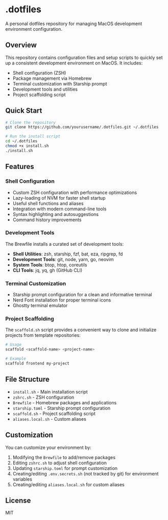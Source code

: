 # .dotfiles

A personal dotfiles repository for managing MacOS development environment configuration.

## Overview

This repository contains configuration files and setup scripts to quickly set up a consistent development environment on MacOS. It includes:

- Shell configuration (ZSH)
- Package management via Homebrew
- Terminal customization with Starship prompt
- Development tools and utilities
- Project scaffolding script

## Quick Start

```bash
# Clone the repository
git clone https://github.com/yourusername/.dotfiles.git ~/.dotfiles

# Run the install script
cd ~/.dotfiles
chmod +x install.sh
./install.sh
```

## Features

### Shell Configuration

- Custom ZSH configuration with performance optimizations
- Lazy-loading of NVM for faster shell startup
- Useful shell functions and aliases
- Integration with modern command-line tools
- Syntax highlighting and autosuggestions
- Command history improvements

### Development Tools

The Brewfile installs a curated set of development tools:

- **Shell Utilities**: zsh, starship, fzf, bat, eza, ripgrep, fd
- **Development Tools**: git, node, yarn, go, neovim
- **System Tools**: btop, htop, coreutils
- **CLI Tools**: jq, yq, gh (GitHub CLI)

### Terminal Customization

- Starship prompt configuration for a clean and informative terminal
- Nerd Font installation for proper terminal icons
- Ghostty terminal emulator

### Project Scaffolding

The `scaffold.sh` script provides a convenient way to clone and initialize projects from template repositories:

```bash
# Usage
scaffold <scaffold-name> <project-name>

# Example
scaffold frontend my-project
```

## File Structure

- `install.sh` - Main installation script
- `zshrc.sh` - ZSH configuration
- `Brewfile` - Homebrew packages and applications
- `starship.toml` - Starship prompt configuration
- `scaffold.sh` - Project scaffolding script
- `aliases.local.sh` - Custom aliases

## Customization

You can customize your environment by:

1. Modifying the `Brewfile` to add/remove packages
2. Editing `zshrc.sh` to adjust shell configuration
3. Updating `starship.toml` for prompt customization
4. Creating/editing `.env.secrets.sh` (not tracked by git) for environment variables
5. Creating/editing `aliases.local.sh` for custom aliases

## License

MIT